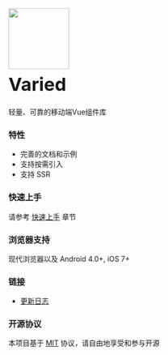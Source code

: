 <div class="card">
  <div class="van-doc-intro">
    <img class="van-doc-intro__logo" style="width: 120px; height: 120px; box-shadow: none;" src="http://huangwanneng.cn/static/favicon.png">
    <h2 style="margin: 0; font-size: 36px; line-height: 60px;">Varied</h2>
    <p>轻量、可靠的移动端Vue组件库</p>
  </div>
</div>

### 特性

- 完善的文档和示例
- 支持按需引入
- 支持 SSR

### 快速上手

请参考 [快速上手](#/quickstart) 章节

### 浏览器支持

现代浏览器以及 Android 4.0+, iOS 7+

### 链接

- [更新日志](#/changelog)

### 开源协议

本项目基于 [MIT](https://zh.wikipedia.org/wiki/MIT%E8%A8%B1%E5%8F%AF%E8%AD%89) 协议，请自由地享受和参与开源
